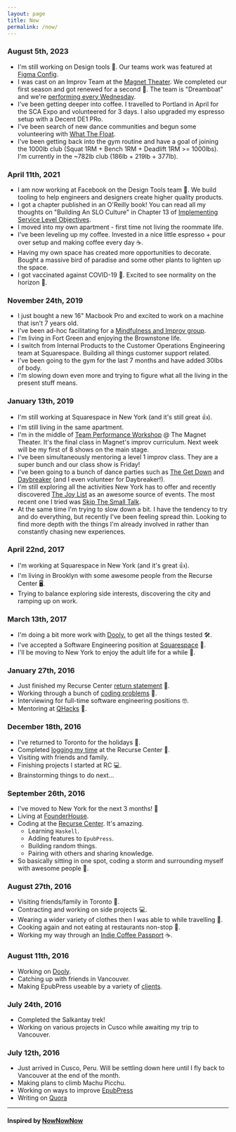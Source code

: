 ```yaml
---
layout: page
title: Now
permalink: /now/
---
```


### August 5th, 2023

- I'm still working on Design tools 🎨. Our teams work was featured at [Figma Config](https://youtu.be/s9fwTc0fRs0?t=988).
- I was cast on an Improv Team at the [Magnet Theater](https://magnettheater.com/). We completed our first season and got renewed for a second 🎉. The team is "Dreamboat" and we're [performing every Wednesday](https://magnettheater.com/ensembles/dreamboat/).
- I've been getting deeper into coffee. I travelled to Portland in April for the SCA Expo and volunteered for 3 days. I also upgraded my espresso setup with a Decent DE1 PRo.
- I've been search of new dance communities and begun some volunteering with [What The Float](https://www.whatthefloat.com/).
- I've been getting back into the gym routine and have a goal of joining the 1000lb club (Squat 1RM + Bench 1RM + Deadlift 1RM >= 1000lbs). I'm currently in the ~782lb club (186lb + 219lb + 377lb).

### April 11th, 2021

- I am now working at Facebook on the Design Tools team 🎉. We build tooling to help engineers and designers create higher quality products.
- I got a chapter published in an O'Reilly book! You can read all my thoughts on "Building An SLO Culture" in Chapter 13 of [Implementing Service Level Objectives](https://www.oreilly.com/library/view/implementing-service-level/9781492076803/).
- I moved into my own apartment - first time not living the roommate life.
- I've been leveling up my coffee. Invested in a nice little espresso + pour over setup and making coffee every day ☕️.
- Having my own space has created more opportunities to decorate. Bought a massive bird of paradise and some other plants to lighten up the space.
- I got vaccinated against COVID-19 💉. Excited to see normality on the horizon 🌅.

### November 24th, 2019

- I just bought a new 16" Macbook Pro and excited to work on a machine that isn't 7 years old.
- I've been ad-hoc facilitating for a [Mindfulness and Improv group](https://www.facebook.com/presenceatplay/).
- I'm living in Fort Green and enjoying the Brownstone life.
- I switch from Internal Products to the Customer Operations Engineering team at Squarespace. Building all things customer support related.
- I've been going to the gym for the last 7 months and have added 30lbs of body.
- I'm slowing down even more and trying to figure what all the living in the present stuff means.

### January 13th, 2019
- I'm still working at Squarespace in New York (and it's still great 👍).
- I'm still living in the same apartment.
- I'm in the middle of [Team Performance Workshop](https://magnettheater.com/class/improv-team-workshop/) @ The Magnet Theater. It's the final class in Magnet's improv curriculum. Next week will be my first of 8 shows on the main stage.
- I've been simultaneously mentoring a level 1 improv class. They are a super bunch and our class show is Friday!
- I've been going to a bunch of dance parties such as [The Get Down](https://www.thegetdownnyc.com/) and [Daybreaker](https://www.daybreaker.com/communities/nyc/) (and I even volunteer for Daybreaker!).
- I'm still exploring all the activities New York has to offer and recently discovered [The Joy List](https://joylist.nyc/) as an awesome source of events. The most recent one I tried was [Skip The Small Talk](https://www.skipthesmalltalk.org/).
- At the same time I'm trying to slow down a bit. I have the tendency to try and do everything, but recently I've been feeling spread thin. Looking to find more depth with the things I'm already involved in rather than constantly chasing new experiences.

### April 22nd, 2017
- I'm working at Squarespace in New York (and it's great 👍).
- I'm living in Brooklyn with some awesome people from the Recurse Center 🖥.
- Trying to balance exploring side interests, discovering the city and ramping up on work.

### March 13th, 2017
- I'm doing a bit more work with [Dooly.](https://dooly.ai/) to get all the things tested 🛠.
- I've accepted a Software Engineering position at [Squarespace](https://www.squarespace.com/) 🎉.
- I'll be moving to New York to enjoy the adult life for a while 👨.

### January 27th, 2016
- Just finished my Recurse Center [return statement](/tech/recurse/2017/01/27/recurse-center-return-statement/) 🤔.
- Working through a bunch of [coding problems](https://github.com/haroldtreen/coding-problems) 🎲.
- Interviewing for full-time software engineering positions 🤓.
- Mentoring at [QHacks](http://qhacks.io/) 🏫.

### December 18th, 2016
- I've returned to Toronto for the holidays 🎄.
- Completed [logging my time](/blog) at the Recurse Center 📝.
- Visiting with friends and family.
- Finishing projects I started at RC 💻.
- Brainstorming things to do next...

### September 26th, 2016
- I've moved to New York for the next 3 months! 🗽
- Living at [FounderHouse](https://www.founder.house/).
- Coding at the [Recurse Center](https://recurse.com). It's amazing.
	- Learning `Haskell`.
	- Adding features to `EpubPress`.
	- Building random things.
	- Pairing with others and sharing knowledge.
- So basically sitting in one spot, coding a storm and surrounding myself with awesome people 🌟.

### August 27th, 2016
- Visiting friends/family in Toronto 👫.
- Contracting and working on side projects 💻.
- Wearing a wider variety of clothes then I was able to while travelling 👔.
- Cooking again and not eating at restaurants non-stop 🍲.
- Working my way through an [Indie Coffee Passport](http://indiecoffeepassport.com/toronto/) ☕️.

### August 11th, 2016
- Working on [Dooly](http://dooly.ai).
- Catching up with friends in Vancouver.
- Making EpubPress useable by a variety of [clients](https://github.com/haroldtreen/epub-press-clients).


### July 24th, 2016
- Completed the Salkantay trek!
- Working on various projects in Cusco while awaiting my trip to Vancouver.

### July 12th, 2016
- Just arrived in Cusco, Peru. Will be settling down here until I fly back to Vancouver at the end of the month.
- Making plans to climb Machu Picchu.
- Working on ways to improve [EpubPress](https://epub.press)
- Writing on [Quora](https://www.quora.com/profile/Harold-Treen)

----

#### Inspired by [NowNowNow](http://nownownow.com/)
